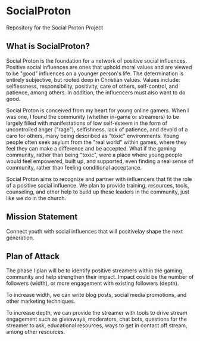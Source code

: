 # SocialProton
Repository for the Social Proton Project

## What is SocialProton?
Social Proton is the foundation for a network of positive social influences. Positive social influences are ones that uphold moral values and are viewed to be "good" influences on a younger person's life. The determination is entirely subjective, but rooted deep in Christian values. Values include: selflessness, responsibility, positivity, care of others, self-control, and patience, among others. In addition, the influencers must also want to do good.

Social Proton is conceived from my heart for young online gamers. When I was one, I found the community (whether in-game or streamers) to be largely filled with manifestations of low self-esteem in the form of uncontrolled anger ("rage"), selfishness, lack of patience, and devoid of a care for others, many being described as "toxic" environments. Young people often seek asylum from the "real world" within games, where they feel they can make a difference and be accepted. What if the gaming community, rather than being "toxic", were a place where young people would feel empowered, built up, and supported, even finding a real sense of community, rather than feeling conditional acceptance. 

Social Proton aims to recognize and partner with influencers that fit the role of a positive social influence. We plan to provide training, resources, tools, counseling, and other help to build up these leaders in the community, just like we do in the church.

## Mission Statement
Connect youth with social influences that will positivelay shape the next generation.

## Plan of Attack
The phase I plan will be to identify positive streamers within the gaming community and help strengthen their impact. Impact could be the number of followers (width), or more engagement with existing followers (depth).

To increase width, we can write blog posts, social media promotions, and other marketing techniques.

To increase depth, we can provide the streamer with tools to drive stream engagement such as giveaways, moderators, chat bots, questions for the streamer to ask, educational resources, ways to get in contact off stream, among other resources.
